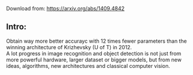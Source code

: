 Download from: https://arxiv.org/abs/1409.4842

## Intro:
  Obtain way more better accurayc with 12 times fewer parameters than the winning architecture of Krizhevsky (U of T) in 2012.<br>
  A lot progress in image recognition and object detection is not just from more powerful hardware, larger dataset or bigger models, but from new ideas, algorithms, new architectures and classical computer vision.<br>
